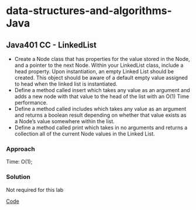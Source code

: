 # data-structures-and-algorithms-Java

## Java401 CC - LinkedList

* Create a Node class that has properties for the value stored in the Node, and a pointer to the next Node.
Within your LinkedList class, include a head property. Upon instantiation, an empty Linked List should be created.
This object should be aware of a default empty value assigned to head when the linked list is instantiated.
* Define a method called insert which takes any value as an argument and adds a new node with that value to the head of the list with an O(1) Time performance.
* Define a method called includes which takes any value as an argument and returns a boolean result depending on whether that value exists as a Node’s value somewhere within the list.
* Define a method called print which takes in no arguments and returns a collection all of the current Node values in the Linked List.
### Approach

Time: O(1);

### Solution

Not required for this lab

[Code](https://github.com/KKetter/CodeChallenge-Repo/blob/master/DSA%20401%20JAVA/src/main/java/DSA/JAVA/ArrayReverse.java)